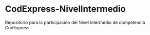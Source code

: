 # CodExpress-NivelIntermedio
Repositorio para la participación del Nivel Intermedio de competencia  CodExpress
